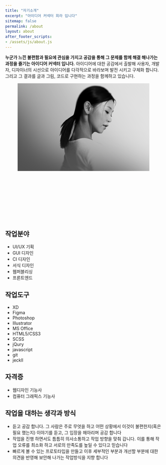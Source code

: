 ```yaml
---
title: "자기소개"
excerpt: "아이디어 커넥터 희라 입니다"
sitemap: false
permalink: /about
layout: about
after_footer_scripts:
- /assets/js/about.js
---
```

<section class="about">
  <article>
    <b>누군가 느낀 불편함과 필요에 관심을 가지고 공감을 통해 그 문제를 함께 해결 해나가는 과정을 즐기는 아이디어 커넥터 입니다.</b>
    아이디어에 대한 공감에서 출발해 사용자, 개발자, 디자이너의 시선으로 아이디어를 다각적으로 바라보며 발전 시키고 구체화 합니다.
    그리고 그 결과를 글과 그림, 코드로 구현하는 과정을 함께하고 있습니다.
  </article>
  <figure class="movingImg">
    <img src="/assets/img/heeraahn.png" alt="프로필 사진"/>
    <svg>
      <filter id='noise' width='100%' height='100%'>
        <feTurbulence id="turbulence" result="NOISE" numOctaves="1"/>
        <feDisplacementMap in="SourceGraphic" in2="NOISE" scale="50" xChannelSelector="R" yChannelSelector="R"></feDisplacementMap>
        <animate xlink:href="#turbulence" attributeName="baseFrequency" dur="10s" keyTimes="0; 1" values="0.00 0.00; 0.01 0.08;" repeatCount="indefinite"></animate>
      </filter>
    </svg>
  </figure>
</section>
<section class="workScopeTools">
  <div>
    <h2>작업분야</h2>
    <ul>
      <li>UI/UX 기획</li>
      <li>GUI 디자인</li>
      <li>CI 디자인</li>
      <li>서식 디자인</li>
      <li>웹퍼블리싱</li>
      <li>프론트엔드</li>
    </ul>
  </div>
  <div>
    <h2>작업도구</h2>
    <ul>
      <li>XD</li>
      <li>Figma</li>
      <li>Photoshop</li>
      <li>Illustrator</li>
      <li>MS Office</li>
      <li>HTML5/CSS3</li>
      <li>SCSS</li>
      <li>jQury</li>
      <li>javascript</li>
      <li>git</li>
      <li>jeckll</li>
    </ul>
  </div>
</section> 
<section>
  <div>
    <h2>자격증</h2>
    <ul>
      <li>웹디자인 기능사</li>
      <li>컴퓨터 그래픽스 기능사</li>
    </ul>
  </div>
</section>
<section class="attitude">
  <h2>작업을 대하는 생각과 방식</h2>
  <ul>
    <li>듣고 공감 합니다. 그 사람은 주로 무엇을 하고 어떤 상황에서 이것이 불편한지(혹은 필요 했는지) 이야기를 듣고, 그 입장을 헤아리며 공감 합니다</li>
    <li>작업을 진행 하면서도 틈틈히 의사소통하고 작업 방향을 맞춰 갑니다. 이를 통해 작업 오류를 최소화 하고 서로의 만족도를 높일 수 있다고 믿습니다</li>
    <li>빠르게 볼 수 있는 프로토타입을 만들고 이후 세부적인 부분과 개선할 부분에 대한 의견을 반영해 보안해 나가는 작업방식을 지향 합니다</li>
  </ul>
</section>